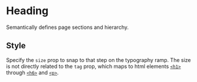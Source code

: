 # Heading

Semantically defines page sections and hierarchy.

## Style

Specify the `size` prop to snap to that step on the typography ramp. The size is not directly related to the `tag` prop, which maps to html elements [`<h1>`](https://developer.mozilla.org/en-US/docs/Web/HTML/Element/Heading_Elements) through [`<h6>`](https://developer.mozilla.org/en-US/docs/Web/HTML/Element/Heading_Elements) and [`<p>`](https://developer.mozilla.org/en-US/docs/Web/HTML/Element/p).
